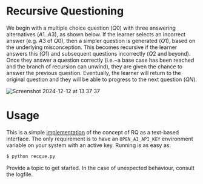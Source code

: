 # Recursive Questioning

We begin with a multiple choice question ($Q0$) with three answering alternatives ($A1..A3$), as shown below. If the learner selects an incorrect answer (e.g. $A3$ of $Q0$), then a simpler question is generated ($Q1$), based on the underlying misconception. This becomes recursive if the learner answers this ($Q1$) and subsequent questions incorrectly ($Q2$ and beyond). Once they answer a question correctly (i.e.~a base case has been reached and the branch of recursion can unwind), they are given the chance to answer the previous question. Eventually, the learner will return to the original question and they will be able to progress to the next question ($QN$).

![Screenshot 2024-12-12 at 13 37 37](https://github.com/user-attachments/assets/8b60dc82-c913-4553-9f1a-84e96efb4e9f)

# Usage
This is a simple [implementation](https://github.com/rjglasse/recque/blob/main/recque.py) of the concept of RQ as a text-based interface. The only requirement is to have an `OPEN_AI_API_KEY` environment variable on your system with an active key. Running is as easy as:

```bash
$ python recque.py
```

Provide a topic to get started. In the case of unexpected behaviour, consult the logfile.

